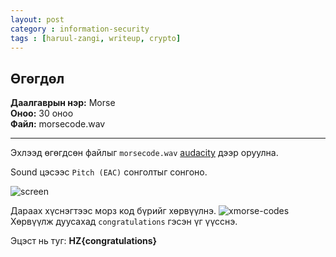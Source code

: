 ```yaml
---
layout: post
category : information-security
tags : [haruul-zangi, writeup, crypto]
---
```

## Өгөгдөл
**Даалгаврын нэр:** Morse <br/>
**Оноо:** 30 оноо <br/>
**Файл:**  morsecode.wav

---

Эхлээд өгөгдсөн файлыг ``morsecode.wav`` [audacity](http://www.audacityteam.org/download/) дээр оруулна.

Sound цэсээс ``Pitch (EAC)`` сонголтыг сонгоно.

![screen](https://cloud.githubusercontent.com/assets/14227502/18713435/e9ccad08-8044-11e6-9735-f96845278adf.jpg)

Дараах хүснэгтээс морз код бүрийг хөрвүүлнэ.
![xmorse-codes](https://cloud.githubusercontent.com/assets/14227502/18713557/551d79ac-8045-11e6-98e7-42677d60e837.png)
Хөрвүүлж дуусахад ``congratulations`` гэсэн үг үүсснэ.

Эцэст нь туг: **HZ{congratulations}**
